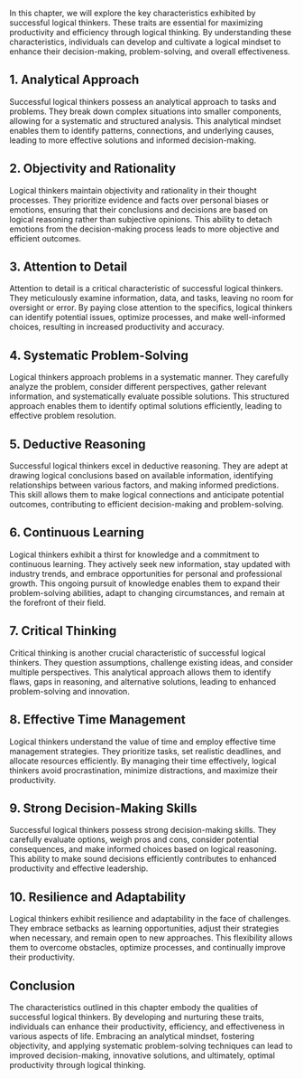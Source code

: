 
In this chapter, we will explore the key characteristics exhibited by successful logical thinkers. These traits are essential for maximizing productivity and efficiency through logical thinking. By understanding these characteristics, individuals can develop and cultivate a logical mindset to enhance their decision-making, problem-solving, and overall effectiveness.

1\. Analytical Approach
----------------------

Successful logical thinkers possess an analytical approach to tasks and problems. They break down complex situations into smaller components, allowing for a systematic and structured analysis. This analytical mindset enables them to identify patterns, connections, and underlying causes, leading to more effective solutions and informed decision-making.

2\. Objectivity and Rationality
------------------------------

Logical thinkers maintain objectivity and rationality in their thought processes. They prioritize evidence and facts over personal biases or emotions, ensuring that their conclusions and decisions are based on logical reasoning rather than subjective opinions. This ability to detach emotions from the decision-making process leads to more objective and efficient outcomes.

3\. Attention to Detail
----------------------

Attention to detail is a critical characteristic of successful logical thinkers. They meticulously examine information, data, and tasks, leaving no room for oversight or error. By paying close attention to the specifics, logical thinkers can identify potential issues, optimize processes, and make well-informed choices, resulting in increased productivity and accuracy.

4\. Systematic Problem-Solving
-----------------------------

Logical thinkers approach problems in a systematic manner. They carefully analyze the problem, consider different perspectives, gather relevant information, and systematically evaluate possible solutions. This structured approach enables them to identify optimal solutions efficiently, leading to effective problem resolution.

5\. Deductive Reasoning
----------------------

Successful logical thinkers excel in deductive reasoning. They are adept at drawing logical conclusions based on available information, identifying relationships between various factors, and making informed predictions. This skill allows them to make logical connections and anticipate potential outcomes, contributing to efficient decision-making and problem-solving.

6\. Continuous Learning
----------------------

Logical thinkers exhibit a thirst for knowledge and a commitment to continuous learning. They actively seek new information, stay updated with industry trends, and embrace opportunities for personal and professional growth. This ongoing pursuit of knowledge enables them to expand their problem-solving abilities, adapt to changing circumstances, and remain at the forefront of their field.

7\. Critical Thinking
--------------------

Critical thinking is another crucial characteristic of successful logical thinkers. They question assumptions, challenge existing ideas, and consider multiple perspectives. This analytical approach allows them to identify flaws, gaps in reasoning, and alternative solutions, leading to enhanced problem-solving and innovation.

8\. Effective Time Management
----------------------------

Logical thinkers understand the value of time and employ effective time management strategies. They prioritize tasks, set realistic deadlines, and allocate resources efficiently. By managing their time effectively, logical thinkers avoid procrastination, minimize distractions, and maximize their productivity.

9\. Strong Decision-Making Skills
--------------------------------

Successful logical thinkers possess strong decision-making skills. They carefully evaluate options, weigh pros and cons, consider potential consequences, and make informed choices based on logical reasoning. This ability to make sound decisions efficiently contributes to enhanced productivity and effective leadership.

10\. Resilience and Adaptability
-------------------------------

Logical thinkers exhibit resilience and adaptability in the face of challenges. They embrace setbacks as learning opportunities, adjust their strategies when necessary, and remain open to new approaches. This flexibility allows them to overcome obstacles, optimize processes, and continually improve their productivity.

Conclusion
----------

The characteristics outlined in this chapter embody the qualities of successful logical thinkers. By developing and nurturing these traits, individuals can enhance their productivity, efficiency, and effectiveness in various aspects of life. Embracing an analytical mindset, fostering objectivity, and applying systematic problem-solving techniques can lead to improved decision-making, innovative solutions, and ultimately, optimal productivity through logical thinking.
